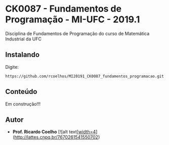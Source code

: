 # CK0087 - Fundamentos de Programação - MI-UFC - 2019.1
Disciplina de Fundamentos de Programação do curso de Matemática Industrial da UFC

## Instalando
Digite:
```
https://github.com/rcoelhos/MI20191_CK0087_fundamentos_programacao.git
```

## Conteúdo
Em construção!!!

## Autor
* **Prof. Ricardo Coelho** [![alt text][width=4](https://github.com/rcoelhos/MI20191_CK0087_fundamentos_programacao/blob/master/lattes_cnpq_brazil.jpg)](http://lattes.cnpq.br/7670261541550702)

